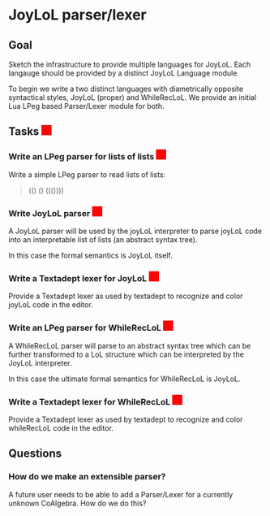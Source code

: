# JoyLoL parser/lexer 

## Goal

Sketch the infrastructure to provide multiple languages for JoyLoL. Each 
langauge should be provided by a distinct JoyLoL Language module.

To begin we write a two distinct languages with diametrically opposite 
syntactical styles, JoyLoL (proper) and WhileRecLoL. We provide an initial 
Lua LPeg based Parser/Lexer module for both. 

## Tasks ![notStarted](/design/images/notStarted.png)

### Write an LPeg parser for lists of lists ![notStarted](/design/images/notStarted.png)

Write a simple LPeg parser to read lists of lists:

> (() () ((())))

### Write JoyLoL parser ![notStarted](/design/images/notStarted.png)

A JoyLoL parser will be used by the joyLoL interpreter to parse joyLoL 
code into an interpretable list of lists (an abstract syntax tree). 

In this case the formal semantics is JoyLoL itself.

### Write a Textadept lexer for JoyLoL ![notStarted](/design/images/notStarted.png)

Provide a Textadept lexer as used by textadept to recognize and color 
joyLoL code in the editor. 

### Write an LPeg parser for WhileRecLoL ![notStarted](/design/images/notStarted.png)

A WhileRecLoL parser will parse to an abstract syntax tree which can be 
further transformed to a LoL structure which can be interpreted by the 
JoyLoL interpreter. 

In this case the ultimate formal semantics for WhileRecLoL is JoyLoL. 

### Write a Textadept lexer for WhileRecLoL ![notStarted](/design/images/notStarted.png)

Provide a Textadept lexer as used by textadept to recognize and color 
whileRecLoL code in the editor. 

## Questions 

### How do we make an extensible parser? 

A future user needs to be able to add a Parser/Lexer for a currently 
unknown CoAlgebra. How do we do this? 

